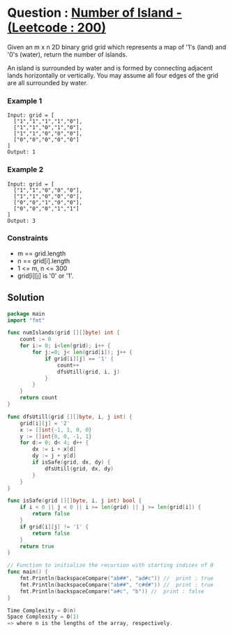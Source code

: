 # Question : [Number of Island - (Leetcode : 200)](https://leetcode.com/problems/number-of-islands/description/)

Given an m x n 2D binary grid grid which represents a map of '1's (land) and '0's (water), return the number of islands.

An island is surrounded by water and is formed by connecting adjacent lands horizontally or vertically. You may assume all four edges of the grid are all surrounded by water.

### Example 1

```
Input: grid = [
  ["1","1","1","1","0"],
  ["1","1","0","1","0"],
  ["1","1","0","0","0"],
  ["0","0","0","0","0"]
]
Output: 1

```

### Example 2

```
Input: grid = [
  ["1","1","0","0","0"],
  ["1","1","0","0","0"],
  ["0","0","1","0","0"],
  ["0","0","0","1","1"]
]
Output: 3

```

### Constraints

-   m == grid.length
-   n == grid[i].length
-   1 <= m, n <= 300
-   grid[i][j] is '0' or '1'.


## Solution

```GO
package main
import "fmt"

func numIslands(grid [][]byte) int {
    count := 0
    for i:= 0; i<len(grid); i++ {
        for j:=0; j< len(grid[i]); j++ {
            if grid[i][j] == '1' {
                count++
                dfsUtill(grid, i, j)
            }
        }
    }
    return count
}

func dfsUtill(grid [][]byte, i, j int) {
    grid[i][j] = '2'
    x := []int{-1, 1, 0, 0}
    y := []int{0, 0, -1, 1}
    for d:= 0; d< 4; d++ {
        dx := i + x[d]
        dy := j + y[d]
        if isSafe(grid, dx, dy) {
            dfsUtill(grid, dx, dy)
        }
    }
}

func isSafe(grid [][]byte, i, j int) bool {
    if i < 0 || j < 0 || i >= len(grid) || j >= len(grid[i]) {
        return false
    }
    if grid[i][j] != '1' {
        return false
    }
    return true
}

// Function to initialize the recursion with starting indices of 0
func main() {
    fmt.Println(backspaceCompare("ab##", "ad#c")) //  print : true
    fmt.Println(backspaceCompare("ab##", "c#d#")) //  print : true
    fmt.Println(backspaceCompare("a#c", "b")) //  print : false
}

Time Complexity = O(n)
Space Complexity = O(1)
=> where n is the lengths of the array, respectively.
```